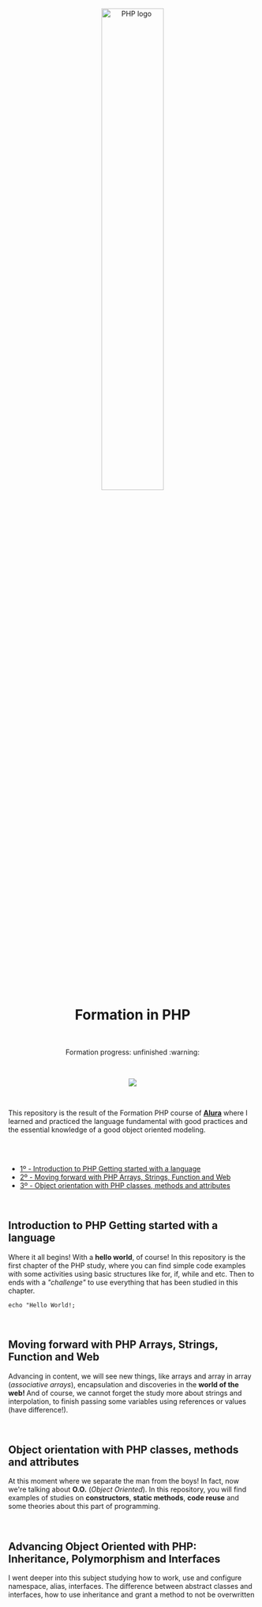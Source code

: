 <br>

<p align="center">
<img width="50%" style="max-width:100%;" src="https://user-images.githubusercontent.com/44374718/88841819-dec51d80-d1b4-11ea-9385-09c8c672836e.png" alt="PHP logo">
</p>

<br>

<h1 align="center">Formation in PHP</h1>

<br>

<p align="center">Formation progress: unfinished :warning:</p>
<!--<p align="center">Formation progress: COMPLETED :heavy_check_mark:</p>-->

<br>

<p align="center">
<img src="https://img.shields.io/static/v1?label=PHP&message=7.4.8&color=blue&style=flat-square&logo=PHP">
</p>

<br>

<p>
This repository is the result of the Formation PHP course of <a href="https://www.alura.com.br" target="_blank"><strong>Alura</strong></a> where I learned and practiced the language fundamental with good practices and the essential knowledge of a good object oriented modeling.
</p>

<br>
<br>

<ul>
  <li><a href="#text1">1º - Introduction to PHP Getting started with a language</a></li>
  <li><a href="#text2">2º - Moving forward with PHP Arrays, Strings, Function and Web</a></li>
  <li><a href="#text3">3º - Object orientation with PHP classes, methods and attributes</a></li>
</ul>

<br>

<h2 id="text1">Introduction to PHP Getting started with a language</h2>

<p>
  Where it all begins! With a <strong>hello world</strong>, of course! In this repository is the first chapter of the PHP study, where you can find simple code examples with some activities using basic structures like for, if, while and etc. Then to ends with a <em>"challenge"</em> to use everything that has been studied in this chapter.
</p>

<p><code>echo "Hello World!;</code></p>

<br>

<h2 id="text2">Moving forward with PHP Arrays, Strings, Function and Web</h2>

<p>
  Advancing in content, we will see new things, like arrays and array in array (<em>associative arrays</em>), encapsulation and discoveries in the <strong>world of the web!       </strong> And of course, we cannot forget the study more about strings and interpolation, to finish passing some variables using references or values (have difference!).
</p>

<br>

<h2 id="text3">Object orientation with PHP classes, methods and attributes</h2>

<p>
At this moment where we separate the man from the boys! In fact, now we're talking about <strong>O.O.</strong> (<em>Object Oriented</em>). In this repository, you will find examples of studies on <strong>constructors</strong>, <strong>static methods</strong>, <strong>code reuse</strong> and some theories about this part of programming.
</p>

<br>

<h2 id="text4">Advancing Object Oriented with PHP: Inheritance, Polymorphism and Interfaces</h2>

<p>
 I went deeper into this subject studying how to work, use and configure namespace, alias, interfaces. The difference between abstract classes and interfaces, how to use inheritance and grant a method to not be overwritten
</p>

<br>
